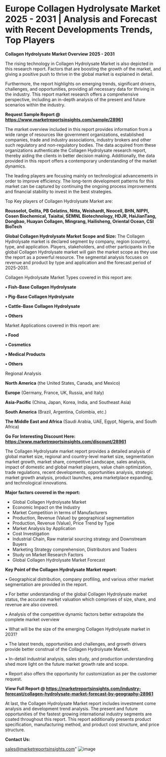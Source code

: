 # Europe Collagen Hydrolysate Market 2025 - 2031 | Analysis and Forecast with Recent Developments Trends, Top Players

<Strong> Collagen Hydrolysate Market Overview 2025 - 2031</strong>

The rising technology in Collagen Hydrolysate Market is also depicted in this research report. Factors that are boosting the growth of the market, and giving a positive push to thrive in the global market is explained in detail.

Furthermore, the report highlights on emerging trends, significant drivers, challenges, and opportunities, providing all necessary data for thriving in the industry. This report market research offers a comprehensive perspective, including an in-depth analysis of the present and future scenarios within the industry.

<strong>Request Sample Report @ <a href=https://www.marketreportsinsights.com/sample/28961>https://www.marketreportsinsights.com/sample/28961</a></strong>

The market overview included in this report provides information from a wide range of resources like government organizations, established companies, trade and industry associations, industry brokers and other such regulatory and non-regulatory bodies. The data acquired from these organizations authenticate the Collagen Hydrolysate research report, thereby aiding the clients in better decision making. Additionally, the data provided in this report offers a contemporary understanding of the market dynamics.

The leading players are focusing mainly on technological advancements in order to improve efficiency. The long-term development patterns for this market can be captured by continuing the ongoing process improvements and financial stability to invest in the best strategies.

Top Key players of Collagen Hydrolysate Market are:

<strong>Rousselot, Gelita, PB Gelatins, Nitta, Weishardt, Neocell, BHN, NIPPI, Cosen Biochemical, Taiaitai, SEMNL Biotechnology, HDJR, HaiJianTang, Dongbao, Huayan Collagen, Mingrang, Hailisheng, Oriental Ocean, CSI BioTech</strong>

<strong><b>Global Collagen Hydrolysate Market Scope and Size:</b></strong>
The Collagen Hydrolysate market is declared segment by company, region (country), type, and application. Players, stakeholders, and other participants in the global Collagen Hydrolysate market will gain the market scope as they use the report as a powerful resource. The segmental analysis focuses on revenue and product by type and application and the forecast period of 2025-2031.

Collagen Hydrolysate Market Types covered in this report are:

<strong>• Fish-Base Collagen Hydrolysate

• Pig-Base Collagen Hydrolysate

• Cattle-Base Collagen Hydrolysate

• Others</strong>

Market Applications covered in this report are:

<strong>• Food

• Cosmetics

• Medical Products

• Others</strong> 

Regional Analysis

<strong>North America</strong> (the United States, Canada, and Mexico)

<strong>Europe</strong> (Germany, France, UK, Russia, and Italy)

<strong>Asia-Pacific</strong> (China, Japan, Korea, India, and Southeast Asia)

<strong>South America</strong> (Brazil, Argentina, Colombia, etc.)

<strong>The Middle East and Africa</strong> (Saudi Arabia, UAE, Egypt, Nigeria, and South Africa)

<strong>Go For Interesting Discount Here: <a href=https://www.marketreportsinsights.com/discount/28961>https://www.marketreportsinsights.com/discount/28961</a></strong>

The Collagen Hydrolysate market report provides a detailed analysis of global market size, regional and country-level market size, segmentation market growth, market share, competitive Landscape, sales analysis, impact of domestic and global market players, value chain optimization, trade regulations, recent developments, opportunities analysis, strategic market growth analysis, product launches, area marketplace expanding, and technological innovations.

<strong><b>Major factors covered in the report:</b></strong>
<ul>
  <li>Global Collagen Hydrolysate Market </li>
  <li>Economic Impact on the Industry</li>
  <li>Market Competition in terms of Manufacturers</li>
  <li>Production, Revenue (Value) by geographical segmentation</li>
  <li>Production, Revenue (Value), Price Trend by Type</li>
  <li>Market Analysis by Application</li>
  <li>Cost Investigation</li>
  <li>Industrial Chain, Raw material sourcing strategy and Downstream Buyers</li>
  <li>Marketing Strategy comprehension, Distributors and Traders</li>
  <li>Study on Market Research Factors</li>
  <li>Global Collagen Hydrolysate Market Forecast</li>
</ul>

<strong><b>Key Point of the Collagen Hydrolysate Market report:</b></strong>

• Geographical distribution, company profiling, and various other market segmentation are provided in the report.

• For better understanding of the global Collagen Hydrolysate market status, the accurate market valuation which comprises of size, share, and revenue are also covered.

• Analysis of the competitive dynamic factors better extrapolate the complete market overview

• What will be the size of the emerging Collagen Hydrolysate market in 2031?

• The latest trends, opportunities and challenges, and growth drivers provide better construal of the Collagen Hydrolysate Market.

• In-detail industrial analysis, sales study, and production understanding shed more light on the future market growth rate and scope.

• Report also offers the opportunity for customization as per the customer request.

<strong><b>View Full Report @ <a href=https://marketreportsinsights.com/industry-forecast/collagen-hydrolysate-market-forecast-by-geography-28961>https://marketreportsinsights.com/industry-forecast/collagen-hydrolysate-market-forecast-by-geography-28961</a></b></strong>


At last, the Collagen Hydrolysate Market report includes investment come analysis and development trend analysis. The present and future opportunities of the fastest growing international industry segments are coated throughout this report. This report additionally presents product specification, manufacturing method, and product cost structure, and price structure.

<strong>Contact Us:</strong>

sales@marketreportsinsights.com"
![image](https://github.com/user-attachments/assets/4ef418a8-790b-4b7f-9eb2-74d9810eb15d)
